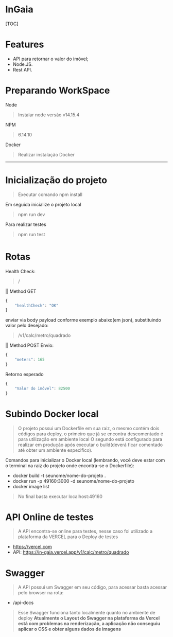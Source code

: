 # InGaia

[TOC]

# Features

- API para retornar o valor do imóvel;
- Node.JS.
- Rest API.

# Preparando WorkSpace
Node
> Instalar node versão v14.15.4

NPM
> 6.14.10

Docker
                    
> Realizar instalação Docker

------------

# Inicialização do projeto

> Executar comando npm install

Em seguida inicialize o projeto local
> npm run dev

Para realizar testes
> npm run test

# Rotas　
Health Check:
> / 

 || Method GET
```javascript
{
	"healthCheck": "OK"
}
```
enviar via body payload conforme exemplo abaixo(em json), substituindo valor pelo desejado:
> /v1/calc/metro/quadrado 

|| Method POST
Envio:
```javascript
{
	"meters": 165
}
```
Retorno esperado
```javascript
{
	"Valor do imóvel": 82500
}
```

# Subindo Docker local
> O projeto possui um Dockerfile em sua raiz, o mesmo contém dois códigos para deploy, o primeiro que já se encontra descomentado é para utilização em ambiente local
O segundo está configurado para realizar em produção após executar o build(deverá ficar comentado até obter um ambiente especifico).

Comandos para inicializar o Docker local (lembrando, você deve estar com o terminal na raiz do projeto onde encontra-se o Dockerfile):
- docker build -t seunome/nome-do-projeto .
- docker run -p 49160:3000 -d seunome/nome-do-projeto
- docker image list 
>No final basta executar localhost:49160

# API Online de testes
>A API encontra-se online para testes, nesse caso foi utilizado a plataforma da VERCEL para o Deploy de testes
- https://vercel.com
- API: https://in-gaia.vercel.app/v1/calc/metro/quadrado

# Swagger
>A API possui um Swagger em seu código, para acessar basta acessar pelo browser na rota:
- /api-docs

>Esse Swagger funciona tanto localmente quanto no ambiente de deploy
**Atualmente o Layout do Swagger na plataforma da Vercel está com problemas na renderização, a aplicação não conseguiu aplicar o CSS e obter alguns dados de imagens**

